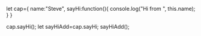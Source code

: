 let cap={
    name:"Steve",
    sayHi:function(){
        console.log("Hi from ", this.name);
    }
}

cap.sayHi();
let sayHiAdd=cap.sayHi;
sayHiAdd();


